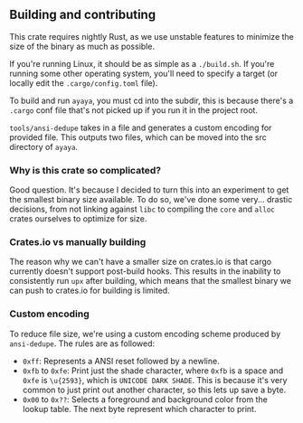 ## Building and contributing

This crate requires nightly Rust, as we use unstable features to minimize the
size of the binary as much as possible.

If you're running Linux, it should be as simple as a `./build.sh`. If you're
running some other operating system, you'll need to specify a target (or locally
edit the `.cargo/config.toml` file).

To build and run `ayaya`, you must cd into the subdir, this is because there's a
`.cargo` conf file that's not picked up if you run it in the project root.

`tools/ansi-dedupe` takes in a file and generates a custom encoding for provided
file. This outputs two files, which can be moved into the src directory of
`ayaya`.

### Why is this crate so complicated?

Good question. It's because I decided to turn this into an experiment to get the
smallest binary size available. To do so, we've done some very... drastic
decisions, from not linking against `libc` to compiling the `core` and `alloc`
crates ourselves to optimize for size.

### Crates.io vs manually building

The reason why we can't have a smaller size on crates.io is that cargo currently
doesn't support post-build hooks. This results in the inability to consistently
run `upx` after building, which means that the smallest binary we can push to
crates.io for building is limited.

### Custom encoding

To reduce file size, we're using a custom encoding scheme produced by
`ansi-dedupe`. The rules are as followed:

- `0xff`: Represents a ANSI reset followed by a newline.
- `0xfb` to `0xfe`: Print just the shade character, where `0xfb` is a space and
`0xfe` is `\u{2593}`, which is `UNICODE DARK SHADE`. This is because it's very
common to just print out another character, so this lets up save a byte.
- `0x00` to `0x??`: Selects a foreground and background color from the lookup
table. The next byte represent which character to print.